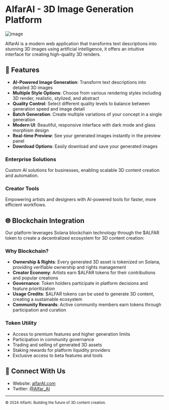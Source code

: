 # AlfarAI - 3D Image Generation Platform

![image](https://github.com/user-attachments/assets/93884c60-79e1-4bd5-a695-c82994c895e4)

AlfarAI is a modern web application that transforms text descriptions into stunning 3D images using artificial intelligence, it offers an intuitive interface for creating high-quality 3D renders.

## 🚀 Features

- **AI-Powered Image Generation**: Transform text descriptions into detailed 3D images
- **Multiple Style Options**: Choose from various rendering styles including 3D render, realistic, stylized, and abstract
- **Quality Control**: Select different quality levels to balance between generation speed and image detail
- **Batch Generation**: Create multiple variations of your concept in a single generation
- **Modern UI**: Beautiful, responsive interface with dark mode and glass morphism design
- **Real-time Preview**: See your generated images instantly in the preview panel
- **Download Options**: Easily download and save your generated images

### Enterprise Solutions
Custom AI solutions for businesses, enabling scalable 3D content creation and automation.

### Creator Tools
Empowering artists and designers with AI-powered tools for faster, more efficient workflows.

## 🌐 Blockchain Integration

Our platform leverages Solana blockchain technology through the $ALFAR token to create a decentralized ecosystem for 3D content creation:

### Why Blockchain?
- **Ownership & Rights**: Every generated 3D asset is tokenized on Solana, providing verifiable ownership and rights management
- **Creator Economy**: Artists earn $ALFAR tokens for their contributions and popular creations
- **Governance**: Token holders participate in platform decisions and feature prioritization
- **Usage Credits**: $ALFAR tokens can be used to generate 3D content, creating a sustainable ecosystem
- **Community Rewards**: Active community members earn tokens through participation and curation

### Token Utility
- Access to premium features and higher generation limits
- Participation in community governance
- Trading and selling of generated 3D assets
- Staking rewards for platform liquidity providers
- Exclusive access to beta features and tools

## 🤝 Connect With Us

- Website: [alfarAI.com](https://alfarAI.com)
- Twitter: [@Alfar_AI](https://x.com/Alfar_AI)

---

<sub>© 2024 AlfarAI. Building the future of 3D content creation.</sub>
